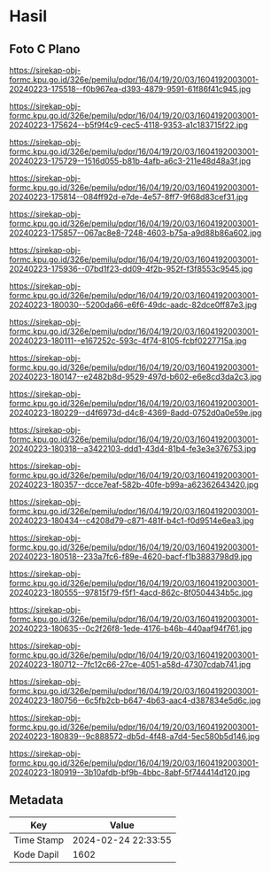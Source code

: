 # Hasil

## Foto C Plano

https://sirekap-obj-formc.kpu.go.id/326e/pemilu/pdpr/16/04/19/20/03/1604192003001-20240223-175518--f0b967ea-d393-4879-9591-61f86f41c945.jpg

https://sirekap-obj-formc.kpu.go.id/326e/pemilu/pdpr/16/04/19/20/03/1604192003001-20240223-175624--b5f9f4c9-cec5-4118-9353-a1c183715f22.jpg

https://sirekap-obj-formc.kpu.go.id/326e/pemilu/pdpr/16/04/19/20/03/1604192003001-20240223-175729--1516d055-b81b-4afb-a6c3-211e48d48a3f.jpg

https://sirekap-obj-formc.kpu.go.id/326e/pemilu/pdpr/16/04/19/20/03/1604192003001-20240223-175814--084ff92d-e7de-4e57-8ff7-9f68d83cef31.jpg

https://sirekap-obj-formc.kpu.go.id/326e/pemilu/pdpr/16/04/19/20/03/1604192003001-20240223-175857--067ac8e8-7248-4603-b75a-a9d88b86a602.jpg

https://sirekap-obj-formc.kpu.go.id/326e/pemilu/pdpr/16/04/19/20/03/1604192003001-20240223-175936--07bd1f23-dd09-4f2b-952f-f3f8553c9545.jpg

https://sirekap-obj-formc.kpu.go.id/326e/pemilu/pdpr/16/04/19/20/03/1604192003001-20240223-180030--5200da66-e6f6-49dc-aadc-82dce0ff87e3.jpg

https://sirekap-obj-formc.kpu.go.id/326e/pemilu/pdpr/16/04/19/20/03/1604192003001-20240223-180111--e167252c-593c-4f74-8105-fcbf0227715a.jpg

https://sirekap-obj-formc.kpu.go.id/326e/pemilu/pdpr/16/04/19/20/03/1604192003001-20240223-180147--e2482b8d-9529-497d-b602-e6e8cd3da2c3.jpg

https://sirekap-obj-formc.kpu.go.id/326e/pemilu/pdpr/16/04/19/20/03/1604192003001-20240223-180229--d4f6973d-d4c8-4369-8add-0752d0a0e59e.jpg

https://sirekap-obj-formc.kpu.go.id/326e/pemilu/pdpr/16/04/19/20/03/1604192003001-20240223-180318--a3422103-ddd1-43d4-81b4-fe3e3e376753.jpg

https://sirekap-obj-formc.kpu.go.id/326e/pemilu/pdpr/16/04/19/20/03/1604192003001-20240223-180357--dcce7eaf-582b-40fe-b99a-a62362643420.jpg

https://sirekap-obj-formc.kpu.go.id/326e/pemilu/pdpr/16/04/19/20/03/1604192003001-20240223-180434--c4208d79-c871-481f-b4c1-f0d9514e6ea3.jpg

https://sirekap-obj-formc.kpu.go.id/326e/pemilu/pdpr/16/04/19/20/03/1604192003001-20240223-180518--233a7fc6-f89e-4620-bacf-f1b3883798d9.jpg

https://sirekap-obj-formc.kpu.go.id/326e/pemilu/pdpr/16/04/19/20/03/1604192003001-20240223-180555--97815f79-f5f1-4acd-862c-8f0504434b5c.jpg

https://sirekap-obj-formc.kpu.go.id/326e/pemilu/pdpr/16/04/19/20/03/1604192003001-20240223-180635--0c2f26f8-1ede-4176-b46b-440aaf94f761.jpg

https://sirekap-obj-formc.kpu.go.id/326e/pemilu/pdpr/16/04/19/20/03/1604192003001-20240223-180712--7fc12c66-27ce-4051-a58d-47307cdab741.jpg

https://sirekap-obj-formc.kpu.go.id/326e/pemilu/pdpr/16/04/19/20/03/1604192003001-20240223-180756--6c5fb2cb-b647-4b63-aac4-d387834e5d6c.jpg

https://sirekap-obj-formc.kpu.go.id/326e/pemilu/pdpr/16/04/19/20/03/1604192003001-20240223-180839--9c888572-db5d-4f48-a7d4-5ec580b5d146.jpg

https://sirekap-obj-formc.kpu.go.id/326e/pemilu/pdpr/16/04/19/20/03/1604192003001-20240223-180919--3b10afdb-bf9b-4bbc-8abf-5f744414d120.jpg


## Metadata

| Key        | Value               |
| ---------- | ------------------- |
| Time Stamp | 2024-02-24 22:33:55 |
| Kode Dapil | 1602                |



